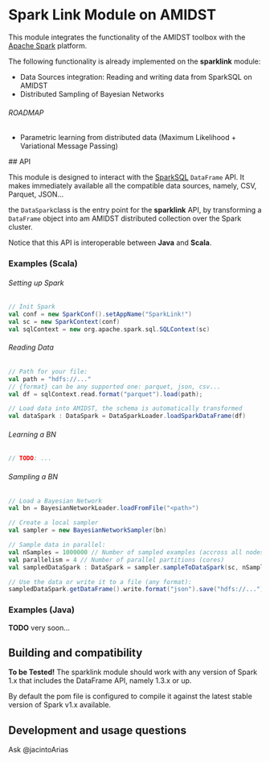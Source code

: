 # Spark Link Module on AMIDST

This module integrates the functionality of the AMIDST toolbox with the [Apache Spark](http://spark.apache.org) platform.

The following functionality is already implemented on the **sparklink** module:

* Data Sources integration: Reading and writing data from SparkSQL on AMIDST
* Distributed Sampling of Bayesian Networks

###### ROADMAP

* Parametric learning from distributed data (Maximum Likelihood + Variational Message Passing)


## API

This module is designed to interact with the [SparkSQL](http://spark.apache.org/docs/latest/sql-programming-guide.html) `DataFrame` API. It makes immediately available all the compatible data sources, namely, CSV, Parquet, JSON...

the `DataSpark`class is the entry point for the **sparklink** API, by transforming a `DataFrame` object into am AMIDST distributed collection over the Spark cluster.

Notice that this API is interoperable between **Java** and **Scala**.

### Examples (Scala)

###### Setting up Spark

```scala
// Init Spark
val conf = new SparkConf().setAppName("SparkLink!")
val sc = new SparkContext(conf)
val sqlContext = new org.apache.spark.sql.SQLContext(sc)
```

###### Reading Data

```scala
// Path for your file:
val path = "hdfs://..."
// {format} can be any supported one: parquet, json, csv...
val df = sqlContext.read.format("parquet").load(path);

// Load data into AMIDST, the schema is automatically transformed
val dataSpark : DataSpark = DataSparkLoader.loadSparkDataFrame(df)

```

###### Learning a BN
```scala
// TODO: ...
```

###### Sampling a BN
```scala
// Load a Bayesian Network
val bn = BayesianNetworkLoader.loadFromFile("<path>")

// Create a local sampler
val sampler = new BayesianNetworkSampler(bn)

// Sample data in parallel:
val nSamples = 1000000 // Number of sampled examples (accross all nodes)
val parallelism = 4 // Number of parallel partitions (cores)
val sampledDataSpark : DataSpark = sampler.sampleToDataSpark(sc, nSamples, parallelism)

// Use the data or write it to a file (any format):
sampledDataSpark.getDataFrame().write.format("json").save("hdfs://...")
```


### Examples (Java)

**TODO** very soon...



## Building and compatibility

**To be Tested!** The sparklink module should work with any version of Spark 1.x that includes the DataFrame API, namely 1.3.x or up.

By default the pom file is configured to compile it against the latest stable version of Spark v1.x available.

## Development and usage questions

Ask @jacintoArias
